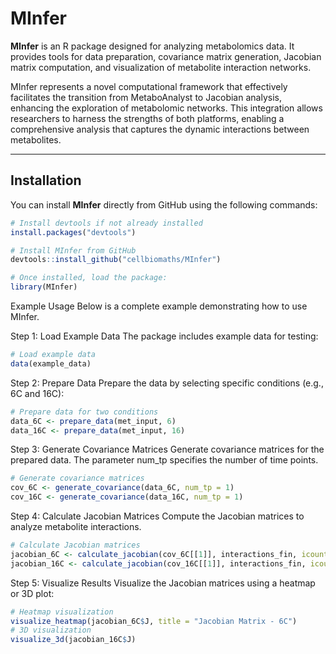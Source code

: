 # MInfer

**MInfer** is an R package designed for analyzing metabolomics data. It provides tools for data preparation, covariance matrix generation, Jacobian matrix computation, and visualization of metabolite interaction networks.

MInfer represents a novel computational framework that effectively facilitates the transition from MetaboAnalyst to Jacobian analysis, enhancing the exploration of metabolomic networks. This integration allows researchers to harness the strengths of both platforms, enabling a comprehensive analysis that captures the dynamic interactions between metabolites. 

---

## Installation

You can install **MInfer** directly from GitHub using the following commands:

```r
# Install devtools if not already installed
install.packages("devtools")

# Install MInfer from GitHub
devtools::install_github("cellbiomaths/MInfer")

# Once installed, load the package:
library(MInfer)
```
Example Usage
Below is a complete example demonstrating how to use MInfer.

Step 1: Load Example Data
The package includes example data for testing:

```r
# Load example data
data(example_data)
```

Step 2: Prepare Data
Prepare the data by selecting specific conditions (e.g., 6C and 16C):

```r
# Prepare data for two conditions
data_6C <- prepare_data(met_input, 6)
data_16C <- prepare_data(met_input, 16)
```

Step 3: Generate Covariance Matrices
Generate covariance matrices for the prepared data. The parameter num_tp specifies the number of time points.

```r
# Generate covariance matrices
cov_6C <- generate_covariance(data_6C, num_tp = 1)
cov_16C <- generate_covariance(data_16C, num_tp = 1)
```

Step 4: Calculate Jacobian Matrices
Compute the Jacobian matrices to analyze metabolite interactions.

```r
# Calculate Jacobian matrices
jacobian_6C <- calculate_jacobian(cov_6C[[1]], interactions_fin, icount = 15)
jacobian_16C <- calculate_jacobian(cov_16C[[1]], interactions_fin, icount = 15)
```

Step 5: Visualize Results
Visualize the Jacobian matrices using a heatmap or 3D plot:

```r
# Heatmap visualization
visualize_heatmap(jacobian_6C$J, title = "Jacobian Matrix - 6C")
# 3D visualization
visualize_3d(jacobian_16C$J)
```
